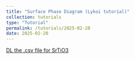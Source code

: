 ```yaml
---
title: "Surface Phase Diagram (Lykoi tutorial)"
collection: tutorials
type: "Tutorial"
permalink: /tutorials/2025-02-20
date: 2025-02-20
---
```


[DL the .csv file for SrTiO3](http://CifLord.github.io/files/datasets/SrTiO3001_surface_energy.csv)
